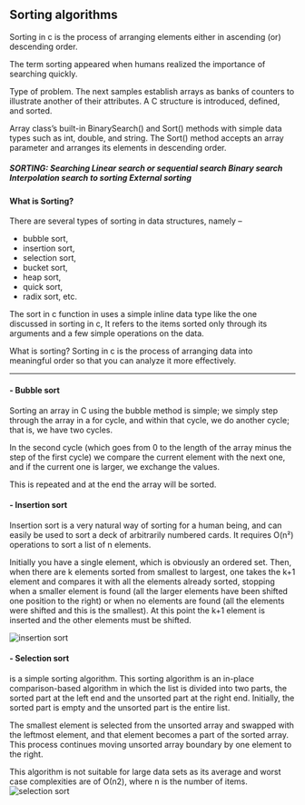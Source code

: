 ## Sorting algorithms


Sorting in c is the process of arranging elements either in ascending (or) descending order. 

The term sorting appeared when humans realized the importance of searching quickly.


Type of problem. The next samples establish arrays as banks of counters to illustrate another of their attributes. 
A C structure is introduced, defined, and sorted.

Array class’s built-in BinarySearch() and Sort() methods with simple data types such as
int, double, and string. 
The Sort() method accepts an array parameter and arranges its elements in descending order.

##### SORTING: Searching Linear search or sequential search Binary search Interpolation search to sorting External sorting


#### What is Sorting?

There are several types of sorting in data structures, namely – 
- bubble sort, 
- insertion sort, 
- selection sort,
- bucket sort, 
- heap sort, 
- quick sort,
- radix sort, etc.


The sort in c function in uses a simple inline data type like the one discussed in sorting in c, It refers to the items sorted only 
through its arguments and a few simple operations on the data.


What is sorting? Sorting in c is the process of arranging data into meaningful order so that you can analyze it more effectively.

--------------------------------------------------------------------------------------------------------

#### - Bubble sort
Sorting an array in C using the bubble method is simple; we simply step through the array in a for cycle, and within that cycle, we do another cycle; that is, we have two cycles.

In the second cycle (which goes from 0 to the length of the array minus the step of the first cycle) we compare the current element with the next one, and if the current one is larger, we exchange the values.

This is repeated and at the end the array will be sorted.


#### - Insertion sort 
Insertion sort is a very natural way of sorting for a human being, and can easily be used to sort a deck of arbitrarily numbered cards. It requires O(n²) operations to sort a list of n elements.

Initially you have a single element, which is obviously an ordered set. Then, when there are k elements sorted from smallest to largest, one takes the k+1 element and compares it with all the elements already sorted, stopping when a smaller element is found (all the larger elements have been shifted one position to the right) or when no elements are found (all the elements were shifted and this is the smallest). At this point the k+1 element is inserted and the other elements must be shifted.


![insertion sort](https://github.com/binbashz/holbertonschool-sorting_algorithms/assets/124454895/758f05d1-4336-4e83-85f0-810c4685ada6)



#### - Selection sort 
is a simple sorting algorithm. This sorting algorithm is an in-place comparison-based algorithm in which the list is divided into two parts, the sorted part at the left end and the unsorted part at the right end. Initially, the sorted part is empty and the unsorted part is the entire list.

The smallest element is selected from the unsorted array and swapped with the leftmost element, and that element becomes a part of the sorted array. This process continues moving unsorted array boundary by one element to the right.


This algorithm is not suitable for large data sets as its average and worst case complexities are of Ο(n2), where n is the number of items.
![selection sort](https://github.com/binbashz/holbertonschool-sorting_algorithms/assets/124454895/04182a4f-835f-4a3b-9f22-1667f5784201)
